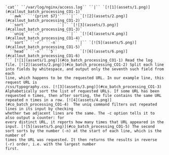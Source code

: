 ```
`cat`` ``/var/log/nginx/access.log`` ``|`` `[![1](assets/1.png)](#callout_batch_processing_CO1-1)`
  ``awk`` ``'{print $7}'`` ``|`` `[![2](assets/2.png)](#callout_batch_processing_CO1-2)`
  ``sort``             ``|`` `[![3](assets/3.png)](#callout_batch_processing_CO1-3)`
  ``uniq`` ``-c``          ``|`` `[![4](assets/4.png)](#callout_batch_processing_CO1-4)`
  ``sort`` ``-r`` ``-n``       ``|`` `[![5](assets/5.png)](#callout_batch_processing_CO1-5)`
  ``head`` ``-n`` ``5``          `[![6](assets/6.png)](#callout_batch_processing_CO1-6)
``` [![1](assets/1.png)](#co_batch_processing_CO1-1) Read the log file. [![2](assets/2.png)](#co_batch_processing_CO1-2) Split each line into fields by whitespace, and output only the seventh such field from each
line, which happens to be the requested URL. In our example line, this request URL is
/css/typography.css. [![3](assets/3.png)](#co_batch_processing_CO1-3)  Alphabetically sort the list of requested URLs. If some URL has been
requested n times, then after sorting, the file contains the same URL repeated n times in a row. [![4](assets/4.png)](#co_batch_processing_CO1-4)  The uniq command filters out repeated lines in its input by checking
whether two adjacent lines are the same. The -c option tells it to also output a counter: for
every distinct URL, it reports how many times that URL appeared in the input. [![5](assets/5.png)](#co_batch_processing_CO1-5) The second sort sorts by the number (-n) at the start of each line, which is the number of
times the URL was requested. It then returns the results in reverse
(-r) order, i.e. with the largest number
first.